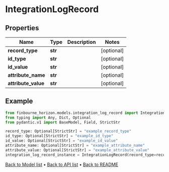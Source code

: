 # IntegrationLogRecord

## Properties
Name | Type | Description | Notes
------------ | ------------- | ------------- | -------------
**record_type** | **str** |  | [optional] 
**id_type** | **str** |  | [optional] 
**id_value** | **str** |  | [optional] 
**attribute_name** | **str** |  | [optional] 
**attribute_value** | **str** |  | [optional] 
## Example

```python
from finbourne_horizon.models.integration_log_record import IntegrationLogRecord
from typing import Any, Dict, Optional
from pydantic.v1 import BaseModel, Field, StrictStr

record_type: Optional[StrictStr] = "example_record_type"
id_type: Optional[StrictStr] = "example_id_type"
id_value: Optional[StrictStr] = "example_id_value"
attribute_name: Optional[StrictStr] = "example_attribute_name"
attribute_value: Optional[StrictStr] = "example_attribute_value"
integration_log_record_instance = IntegrationLogRecord(record_type=record_type, id_type=id_type, id_value=id_value, attribute_name=attribute_name, attribute_value=attribute_value)

```

[Back to Model list](../README.md#documentation-for-models) &#8226; [Back to API list](../README.md#documentation-for-api-endpoints) &#8226; [Back to README](../README.md)

